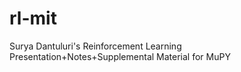 # rl-mit
Surya Dantuluri's Reinforcement Learning Presentation+Notes+Supplemental Material for MuPY 
